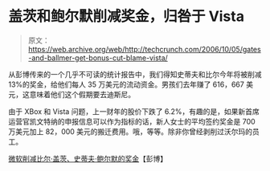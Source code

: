 # 盖茨和鲍尔默削减奖金，归咎于 Vista 

> 原文：<https://web.archive.org/web/http://techcrunch.com/2006/10/05/gates-and-ballmer-get-bonus-cut-blame-vista/>

从彭博传来的一个几乎不可读的统计报告中，我们得知史蒂夫和比尔今年将被削减 13%的奖金，给他们每人 35 万美元的流动资金。男孩们去年赚了 616，667 美元，这意味着他们这个假期要去迪斯尼。

由于 XBox 和 Vista 问题，上一财年的股价下跌了 6.2%，有趣的是，如果新首席运营官凯文特纳的申报信息可以作为指标的话，新人女士的平均签约奖金是 700 万美元加上 82，000 美元的搬迁费用。哦，等等。除非你曾经剥削过沃尔玛的员工。

[微软削减比尔·盖茨、史蒂夫·鲍尔默的奖金](https://web.archive.org/web/20151004190211/http://www.bloomberg.com/apps/news?pid=20601087&sid=aPp95zbdBTa4)【彭博】